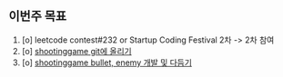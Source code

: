 ## 이번주 목표
1. [o] leetcode contest#232 or Startup Coding Festival 2차 -> 2차 참여
2. [o] [shootinggame git에 올리기](https://github.com/jh20s/ShootingGame)
3. [o] [shootinggame bullet, enemy 개발 및 다듬기](https://github.com/jh20s/ShootingGame)


